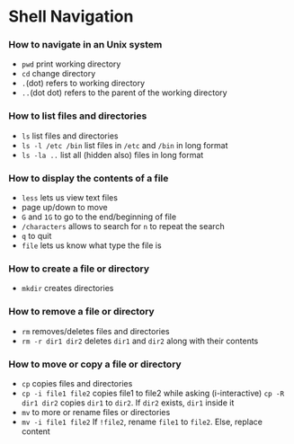 # Shell Navigation

### How to navigate in an Unix system

- `pwd` 			print working directory
- `cd`			change directory 
- `.`(dot)			refers to working directory
- `..`(dot dot)		refers to the parent of the working directory

### How to list files and directories

- `ls`			list files and directories
- `ls -l /etc /bin`	list files in `/etc` and `/bin` in long format
- `ls -la ..`		list all (hidden also) files in long format


### How to display the contents of a file
- `less`			lets us view text files
- page up/down to move
- `G` and `1G` to go to the end/beginning of file
- `/characters` allows to search for		`n` to repeat the search 
- `q` to quit
- `file`			lets us know what type the file is 

### How to create a file or directory

- `mkdir`			creates directories						

### How to remove a file or directory 

- `rm` 			removes/deletes files and directories
- `rm -r dir1 dir2`	deletes `dir1` and `dir2` along with their contents

### How to move or copy a file or directory

- `cp`			copies files and directories
- `cp -i file1 file2`	copies file1 to file2 while asking (i-interactive)
`cp -R dir1 dir2`	copies `dir1` to `dir2`. If `dir2` exists, `dir1` inside it
- `mv`			to more or rename files or directories	 
- `mv -i file1 file2`	If `!file2`, rename `file1` to `file2`. Else, replace content